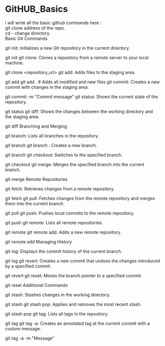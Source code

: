 # GitHUB_Basics
i will write all the basic github commands here : <br>
git clone address of the repo. <br>
cd - change directory. <br>
Basic Git Commands

git init: Initializes a new Git repository in the current directory.

git init
git clone: Clones a repository from a remote server to your local machine.

git clone <repository_url>
git add: Adds files to the staging area.

git add <file>
git add . # Adds all modified and new files
git commit: Creates a new commit with changes in the staging area.

git commit -m "Commit message"
git status: Shows the current state of the repository.

git status
git diff: Shows the changes between the working directory and the staging area.

git diff
Branching and Merging

git branch: Lists all branches in the repository.

git branch
git branch : Creates a new branch.

git branch <branch-name>
git checkout: Switches to the specified branch.

git checkout <branch-name>
git merge: Merges the specified branch into the current branch.

git merge <branch>
Remote Repositories

git fetch: Retrieves changes from a remote repository.

git fetch
git pull: Fetches changes from the remote repository and merges them into the current branch.

git pull
git push: Pushes local commits to the remote repository.

git push
git remote: Lists all remote repositories.

git remote
git remote add: Adds a new remote repository.

git remote add <name> <url>
Managing History

git log: Displays the commit history of the current branch.

git log
git revert: Creates a new commit that undoes the changes introduced by a specified commit.

git revert <commit>
git reset: Moves the branch pointer to a specified commit.

git reset <commit>
Additional Commands

git stash: Stashes changes in the working directory.

git stash
git stash pop: Applies and removes the most recent stash.

git stash pop
git tag: Lists all tags in the repository.

git tag
git tag -a: Creates an annotated tag at the current commit with a custom message.

git tag -a <tag-name> -m "Message"